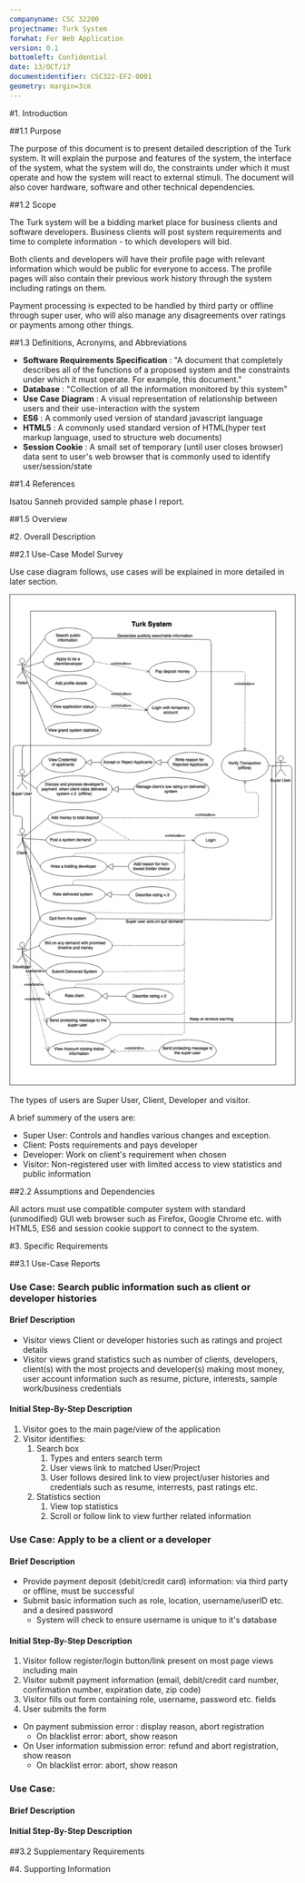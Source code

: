 ```yaml
---
companyname: CSC 32200
projectname: Turk System
forwhat: For Web Application
version: 0.1
bottomleft: Confidential
date: 13/OCT/17
documentidentifier: CSC322-EF2-0001
geometry: margin=3cm
---
```


#1. Introduction

##1.1 Purpose

The purpose of this document is to present detailed description of the Turk
system. It will explain the purpose and features of the system, the
interface of the system, what the system will do, the constraints under
which it must operate and how the system will react to external stimuli.
The document will also cover hardware, software and other technical
dependencies.

##1.2 Scope

The Turk system will be a bidding market place for business clients and
software developers. Business clients will post system requirements and
time to complete information - to which developers will bid.

Both clients and developers will have their profile page with relevant
information which would be public for everyone to access. The profile pages
will also contain their previous work history through the system including
ratings on them.

Payment processing is expected to be handled by third party or offline
through super user, who will also manage any disagreements over ratings or
payments among other things.

##1.3 Definitions, Acronyms, and Abbreviations


+ **Software Requirements Specification** : "A document that completely
  describes all of the functions of a proposed system and the constraints
  under which it must operate.  For example, this document."
+ **Database** : "Collection of all the information monitored by this
  system"
+ **Use Case Diagram** : A visual representation of relationship between
  users and their use-interaction with the system
+ **ES6** : A commonly used version of standard javascript language
+ **HTML5** : A commonly used standard version of HTML(hyper text markup
  language, used to structure web documents)
+ **Session Cookie** : A small set of temporary (until user closes browser)
  data sent to user's web browser that is commonly used to identify
  user/session/state

##1.4 References

Isatou Sanneh provided sample phase I report.

##1.5 Overview

#2. Overall Description

##2.1 Use-Case Model Survey

Use case diagram follows, use cases will be explained in more detailed in
later section.

![](./img/draw_io_UML.png)

The types of users are Super User, Client, Developer and visitor.

A brief summery of the users are:

+ Super User: Controls and handles various changes and exception.
+ Client: Posts requirements and pays developer
+ Developer: Work on client's requirement when chosen
+ Visitor: Non-registered user with limited access to view statistics and
  public information

##2.2 Assumptions and Dependencies

All actors must use compatible computer system with standard (unmodified)
GUI web browser such as Firefox, Google Chrome etc. with HTML5, ES6 and
session cookie support to connect to the system.

#3. Specific Requirements

##3.1 Use-Case Reports

### Use Case: Search public information such as client or developer histories
#### Brief Description

+ Visitor views Client or developer histories such as ratings and project
  details
+ Visitor views grand statistics such as number of clients, developers,
  client(s) with the most projects and developer(s) making most money,
  user account information such as resume, picture, interests, sample
  work/business credentials

#### Initial Step-By-Step Description

1. Visitor goes to the main page/view of the application
2. Visitor identifies:
    1. Search box
        1. Types and enters search term
        2. User views link to matched User/Project
        3. User follows desired link to view project/user histories and
           credentials such as resume, interrests, past ratings etc.
    2. Statistics section
        1. View top statistics
        2. Scroll or follow link to view further related information

### Use Case: Apply to be a client or a developer
#### Brief Description

+ Provide payment deposit (debit/credit card) information: via third
  party or offline, must be successful
+ Submit basic information such as role, location, username/userID etc.
  and a desired password
    + System will check to ensure username is unique to it's database

#### Initial Step-By-Step Description

1. Visitor follow register/login button/link present on most page views including
   main
2. Visitor submit payment information (email, debit/credit card number,
   confirmation number, expiration date, zip code)
3. Visitor fills out form containing role, username, password etc. fields
4. User submits the form

+ On payment submission error : display reason, abort registration
    + On blacklist error: abort, show reason
+ On User information submission error: refund and abort registration,
  show reason
    + On blacklist error: abort, show reason


### Use Case: <UC>
#### Brief Description
#### Initial Step-By-Step Description


##3.2 Supplementary Requirements

#4. Supporting Information
